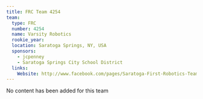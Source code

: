 ```yaml
---
title: FRC Team 4254
team:
  type: FRC
  number: 4254
  name: Varsity Robotics
  rookie_year: 
  location: Saratoga Springs, NY, USA
  sponsors:
    - jcpenney
    - Saratoga Springs City School District
  links:
    Website: http://www.facebook.com/pages/Saratoga-First-Robotics-Team-4254/157195627720023
---
```

No content has been added for this team